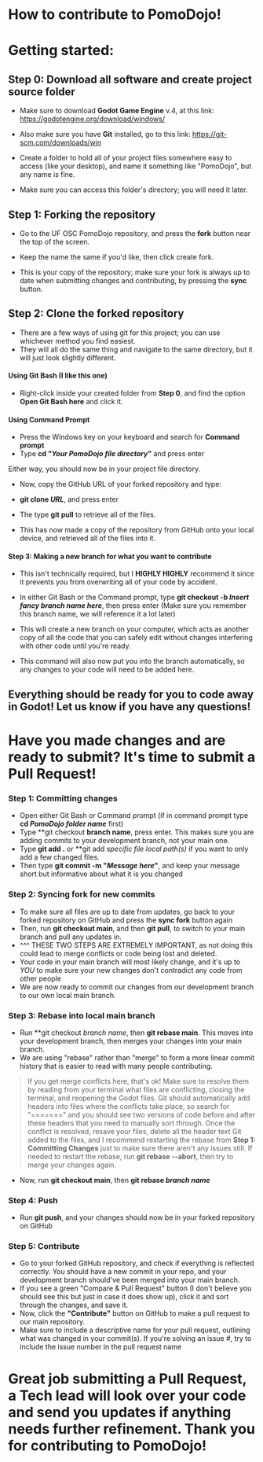# How to contribute to PomoDojo!


# Getting started:

## Step 0: Download all software and create project source folder
- Make sure to download **Godot Game Engine** v.4, at this link: https://godotengine.org/download/windows/
- Also make sure you have **Git** installed, go to this link: https://git-scm.com/downloads/win
  
- Create a folder to hold all of your project files somewhere easy to access (like your desktop), and name it something like "PomoDojo", but any name is fine.
- Make sure you can access this folder's directory; you will need it later.


## Step 1: Forking the repository
- Go to the UF OSC PomoDojo repository, and press the **fork** button near the top of the screen.
- Keep the name the same if you'd like, then click create fork.

- This is your copy of the repository; make sure your fork is always up to date when submitting changes and contributing, by pressing the **sync** button.

## Step 2: Clone the forked repository
- There are a few ways of using git for this project; you can use whichever method you find easiest.
- They will all do the same thing and navigate to the same directory, but it will just look slightly different.

#### **Using Git Bash (I like this one)**
- Right-click inside your created folder from **Step 0**, and find the option **Open Git Bash here** and click it.

#### **Using Command Prompt**
- Press the Windows key on your keyboard and search for **Command prompt**
- Type **cd "*Your PomoDojo file directory*"** and press enter

Either way, you should now be in your project file directory.
- Now, copy the GitHub URL of your forked repository and type:
- **git clone *URL***, and press enter
- The type **git pull** to retrieve all of the files.

- This has now made a copy of the repository from GitHub onto your local device, and retrieved all of the files into it.


#### Step 3: Making a new branch for what you want to contribute
- This isn't technically required, but I **HIGHLY HIGHLY** recommend it since it prevents you from overwriting all of your code by accident.

- In either Git Bash or the Command prompt, type **git checkout -b *Insert fancy branch name here***, then press enter (Make sure you remember this branch name, we will reference it a lot later)
- This will create a new branch on your computer, which acts as another copy of all the code that you can safely edit without changes interfering with other code until you're ready.
- This command will also now put you into the branch automatically, so any changes to your code will need to be added here.

## Everything should be ready for you to code away in Godot! Let us know if you have any questions!

# Have you made changes and are ready to submit? It's time to submit a Pull Request!

### Step 1: Committing changes
- Open either Git Bash or Command prompt (if in command prompt type **cd *PomoDojo folder name*** first)
- Type **git checkout **branch name**, press enter. This makes sure you are adding commits to your development branch, not your main one.
- Type **git add .** or **git add *specific file local path(s)* if you want to only add a few changed files.
- Then type **git commit -m "*Message here*"**, and keep your message short but informative about what it is you changed

### Step 2: Syncing fork for new commits
- To make sure all files are up to date from updates, go back to your forked repository on GitHub and press the **sync fork** button again
- Then, run **git checkout main**, and then **git pull**, to switch to your main branch and pull any updates in.
- ^^^ THESE TWO STEPS ARE EXTREMELY IMPORTANT, as not doing this could lead to merge conflicts or code being lost and deleted.
- Your code in your main branch will most likely change, and it's up to *YOU* to make sure your new changes don't contradict any code from other people
- We are now ready to commit our changes from our development branch to our own local main branch.

### Step 3: Rebase into local main branch
- Run **git checkout *branch name*, then **git rebase main**. This moves into your development branch, then merges your changes into your main branch.
- We are using "rebase" rather than "merge" to form a more linear commit history that is easier to read with many people contributing.

>
> If you get merge conflicts here, that's ok! Make sure to resolve them by reading from your terminal what files are conflicting, closing the terminal, and reopening the Godot files.
> Git should automatically add headers into files where the conflicts take place, so search for "=======" and you should see two versions of code before and after these headers that you need to manually sort through.
> Once the conflict is resolved, resave your files, delete all the header text Git added to the files, and I recommend restarting the rebase from **Step 1: Committing Changes** just to make sure there aren't any issues still.
> If needed to restart the rebase, run **git rebase --abort**, then try to merge your changes again.
>

- Now, run **git checkout main**, then **git rebase *branch name***

### Step 4: Push
- Run **git push**, and your changes should now be in your forked repository on GitHub

### Step 5: Contribute
- Go to your forked GitHub repository, and check if everything is reflected correctly. You should have a new commit in your repo, and your development branch should've been merged into your main branch.
- If you see a green "Compare & Pull Request" button (I don't believe you should see this but just in case it does show up), click it and sort through the changes, and save it.
- Now, click the **"Contribute"** button on GitHub to make a pull request to our main repository.
- Make sure to include a descriptive name for your pull request, outlining what was changed in your commit(s). If you're solving an issue #, try to include the issue number in the pull request name

# Great job submitting a Pull Request, a Tech lead will look over your code and send you updates if anything needs further refinement. Thank you for contributing to PomoDojo!

